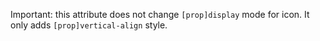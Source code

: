 Important: this attribute does not change `[prop]display` mode for icon. It only adds `[prop]vertical-align` style.
